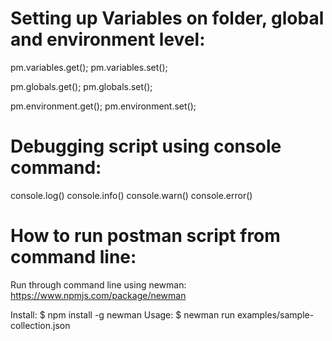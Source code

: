 # Setting up Variables on folder, global and environment level:

pm.variables.get(); 
pm.variables.set();

pm.globals.get(); 
pm.globals.set();

pm.environment.get(); 
pm.environment.set();

# Debugging script using console command:

console.log()
console.info() 
console.warn() 
console.error()

# How to run postman script from command line:

Run through command line using newman: https://www.npmjs.com/package/newman

Install:
$ npm install -g newman
Usage:
$ newman run examples/sample-collection.json



